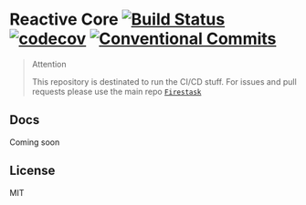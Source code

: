 # Reactive Core [![Build Status](https://travis-ci.org/Reactive/core.svg?branch=master)](https://travis-ci.org/Reactive/core) [![codecov](https://codecov.io/gh/Reactive/core/branch/master/graph/badge.svg)](https://codecov.io/gh/Reactive/core) [![Conventional Commits](https://img.shields.io/badge/commitizen-friendly-brightgreen.svg)](https://conventionalcommits.org)

> Attention
>
> This repository is destinated to run the CI/CD stuff. For issues and pull requests please use the main repo [`Firestask`](https://github.com/stewwan/reactive)

## Docs

Coming soon

## License

MIT
